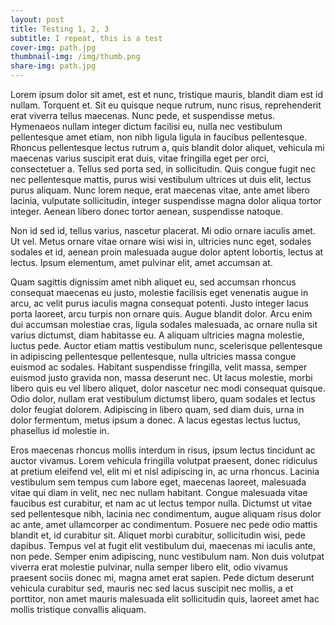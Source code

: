 ```yaml
---
layout: post
title: Testing 1, 2, 3
subtitle: I repeat, this is a test
cover-img: path.jpg
thumbnail-img: /img/thumb.png
share-img: path.jpg
---
```


Lorem ipsum dolor sit amet, est et nunc, tristique mauris, blandit diam est id nullam. Torquent et. Sit eu quisque neque rutrum, nunc risus, reprehenderit erat viverra tellus maecenas. Nunc pede, et suspendisse metus. Hymenaeos nullam integer dictum facilisi eu, nulla nec vestibulum pellentesque amet etiam, non nibh ligula ligula in faucibus pellentesque. Rhoncus pellentesque lectus rutrum a, quis blandit dolor aliquet, vehicula mi maecenas varius suscipit erat duis, vitae fringilla eget per orci, consectetuer a. Tellus sed porta sed, in sollicitudin. Quis congue fugit nec nec pellentesque mattis, purus wisi vestibulum ultrices ut duis elit, lectus purus aliquam. Nunc lorem neque, erat maecenas vitae, ante amet libero lacinia, vulputate sollicitudin, integer suspendisse magna dolor aliqua tortor integer. Aenean libero donec tortor aenean, suspendisse natoque.

Non id sed id, tellus varius, nascetur placerat. Mi odio ornare iaculis amet. Ut vel. Metus ornare vitae ornare wisi wisi in, ultricies nunc eget, sodales sodales et id, aenean proin malesuada augue dolor aptent lobortis, lectus at lectus. Ipsum elementum, amet pulvinar elit, amet accumsan at.

Quam sagittis dignissim amet nibh aliquet eu, sed accumsan rhoncus consequat maecenas eu justo, molestie facilisis eget venenatis augue in arcu, ac velit purus iaculis magna consequat potenti. Justo integer lacus porta laoreet, arcu turpis non ornare quis. Augue blandit dolor. Arcu enim dui accumsan molestiae cras, ligula sodales malesuada, ac ornare nulla sit varius dictumst, diam habitasse eu. A aliquam ultricies magna molestie, luctus pede. Auctor etiam mattis vestibulum nunc, scelerisque pellentesque in adipiscing pellentesque pellentesque, nulla ultricies massa congue euismod ac sodales. Habitant suspendisse fringilla, velit massa, semper euismod justo gravida non, massa deserunt nec. Ut lacus molestie, morbi libero quis eu vel libero aliquet, dolor nascetur nec modi consequat quisque. Odio dolor, nullam erat vestibulum dictumst libero, quam sodales et lectus dolor feugiat dolorem. Adipiscing in libero quam, sed diam duis, urna in dolor fermentum, metus ipsum a donec. A lacus egestas lectus luctus, phasellus id molestie in.

Eros maecenas rhoncus mollis interdum in risus, ipsum lectus tincidunt ac auctor vivamus. Lorem vehicula fringilla volutpat praesent, donec ridiculus at pretium eleifend vel, elit mi et nisl adipiscing in, ac urna rhoncus. Lacinia vestibulum sem tempus cum labore eget, maecenas laoreet, malesuada vitae qui diam in velit, nec nec nullam habitant. Congue malesuada vitae faucibus est curabitur, et nam ac ut lectus tempor nulla. Dictumst ut vitae sed pellentesque nibh, lacinia nec condimentum, augue aliquam risus dolor ac ante, amet ullamcorper ac condimentum. Posuere nec pede odio mattis blandit et, id curabitur sit. Aliquet morbi curabitur, sollicitudin wisi, pede dapibus. Tempus vel at fugit elit vestibulum dui, maecenas mi iaculis ante, non pede. Semper enim adipiscing, nunc vestibulum nam. Non duis volutpat viverra erat molestie pulvinar, nulla semper libero elit, odio vivamus praesent sociis donec mi, magna amet erat sapien. Pede dictum deserunt vehicula curabitur sed, mauris nec sed lacus suscipit nec mollis, a et porttitor, non amet mauris malesuada elit sollicitudin quis, laoreet amet hac mollis tristique convallis aliquam.
